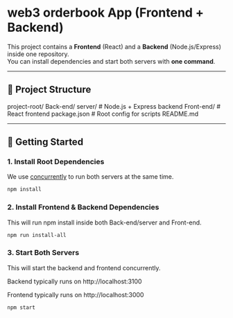 # web3 orderbook App (Frontend + Backend)

This project contains a **Frontend** (React) and a **Backend** (Node.js/Express) inside one repository.  
You can install dependencies and start both servers with **one command**.

---

## 📂 Project Structure
project-root/
Back-end/
server/ # Node.js + Express backend
Front-end/ # React frontend
package.json # Root config for scripts
README.md


---

## 🚀 Getting Started

### 1. Install Root Dependencies
We use [concurrently](https://www.npmjs.com/package/concurrently) to run both servers at the same time.
```bash
npm install
```

### 2. Install Frontend & Backend Dependencies

This will run npm install inside both Back-end/server and Front-end.
```bash
npm run install-all
```

### 3. Start Both Servers

This will start the backend and frontend concurrently.

Backend typically runs on http://localhost:3100

Frontend typically runs on http://localhost:3000
```bash
npm start
```